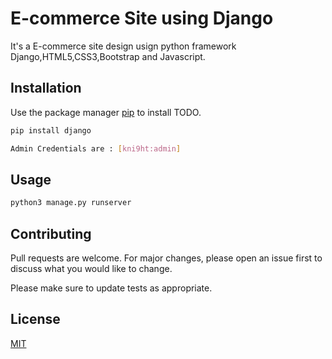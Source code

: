 # E-commerce Site using Django

It's a E-commerce site design usign python framework Django,HTML5,CSS3,Bootstrap and Javascript.

## Installation

Use the package manager [pip](https://pip.pypa.io/en/stable/) to install TODO.

```bash
pip install django

Admin Credentials are : [kni9ht:admin]

```

## Usage

```python
python3 manage.py runserver
```

## Contributing
Pull requests are welcome. For major changes, please open an issue first to discuss what you would like to change.

Please make sure to update tests as appropriate.

## License
[MIT](https://choosealicense.com/licenses/mit/)
